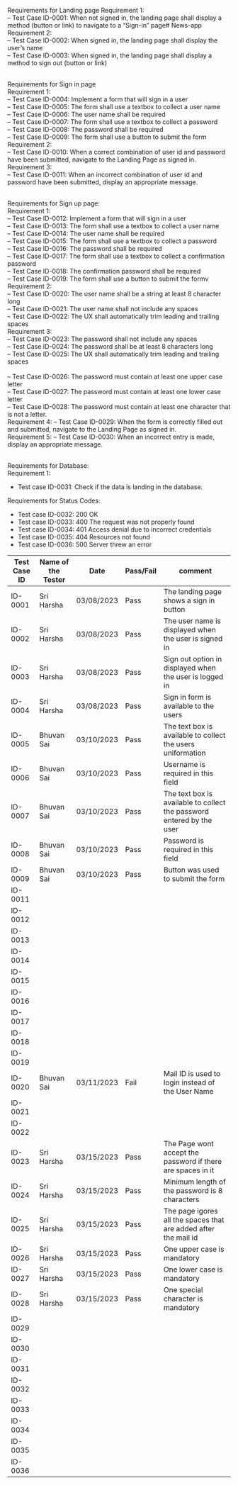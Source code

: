 Requirements for Landing page
Requirement 1: <br/>
– Test Case ID-0001: When not signed in, the landing page shall display a method 
(button or link) to navigate to a “Sign-in” page# News-app<br/>
Requirement 2:<br/>
– Test Case ID-0002: When signed in, the landing page shall display the user’s 
name<br/>
– Test Case ID-0003: When signed in, the landing page shall display a method to 
sign out (button or link)<br/><br/>

Requirements for Sign in page<br/>
Requirement 1:<br/>
– Test Case ID-0004: Implement a form that will sign in a user<br/>
– Test Case ID-0005: The form shall use a textbox to collect a user name<br/>
– Test Case ID-0006: The user name shall be required<br/>
– Test Case ID-0007: The form shall use a textbox to collect a password<br/>
– Test Case ID-0008: The password shall be required<br/>
– Test Case ID-0009: The form shall use a button to submit the form<br/>
Requirement 2:<br/>
– Test Case ID-0010: When a correct combination of user id and password have been submitted, navigate to 
the Landing Page as signed in.<br/>
Requirement 3:<br/>
– Test Case ID-0011: When an incorrect combination of user id and password have been submitted, display 
an appropriate message.<br/><br/>

Requirements for Sign up page:<br/>
Requirement 1:<br/>
– Test Case ID-0012: Implement a form that will sign in a user<br/>
– Test Case ID-0013: The form shall use a textbox to collect a user name<br/>
– Test Case ID-0014: The user name shall be required<br/>
– Test Case ID-0015: The form shall use a textbox to collect a password<br/>
– Test Case ID-0016: The password shall be required<br/>
– Test Case ID-0017: The form shall use a textbox to collect a confirmation password<br/>
– Test Case ID-0018: The confirmation password shall be required<br/>
– Test Case ID-0019: The form shall use a button to submit the formv
Requirement 2:<br/>
– Test Case ID-0020: The user name shall be a string at least 8 character long<br/>
– Test Case ID-0021: The user name shall not include any spaces<br/>
– Test Case ID-0022: The UX shall automatically trim leading and trailing spaces<br/>
Requirement 3:<br/>
– Test Case ID-0023: The password shall not include any spaces<br/>
– Test Case ID-0024: The password shall be at least 8 characters long<br/>
– Test Case ID-0025: The UX shall automatically trim leading and trailing spaces<br/><br/>
– Test Case ID-0026: The password must contain at least one upper case letter<br/>
– Test Case ID-0027: The password must contain at least one lower case letter<br/>
– Test Case ID-0028: The password must contain at least one character that is not a 
letter.<br/>
Requirement 4:
– Test Case ID-0029: When the form is correctly filled out and submitted, navigate to the 
Landing Page as signed in.<br/>
Requirement 5:
– Test Case ID-0030: When an incorrect entry is made, display an appropriate message.<br/><br/>

Requirements for Database:<br/>
Requirement 1:<br/>
- Test case ID-0031: Check if the data is landing in the database.<br/>

Requirements for Status Codes:<br/>
- Test case ID-0032: 200 OK<br/>
- Test case ID-0033: 400 The request was not properly found<br/>
- Test case ID-0034: 401 Access denial due to incorrect credentials<br/>
- Test case ID-0035: 404 Resources not found<br/>
- Test case ID-0036: 500 Server threw an error<br/>


| Test Case ID | Name of the Tester |Date| Pass/Fail | comment |
|---|---|---|---|---|
|ID-0001|Sri Harsha|03/08/2023|Pass|The landing page shows a sign in button|
|ID-0002|Sri Harsha|03/08/2023|Pass|The user name is displayed when the user is signed in|
|ID-0003|Sri Harsha|03/08/2023|Pass|Sign out option in displayed when the user is logged in|
|ID-0004|Sri Harsha|03/08/2023|Pass|Sign in form is available to the users|
|ID-0005|Bhuvan Sai|03/10/2023|Pass|The text box is available to collect the users uniformation|
|ID-0006|Bhuvan Sai|03/10/2023|Pass|Username is required in this field|
|ID-0007|Bhuvan Sai|03/10/2023|Pass|The text box is available to collect the password entered by the user|
|ID-0008|Bhuvan Sai|03/10/2023|Pass|Password is required in this field|
|ID-0009|Bhuvan Sai|03/10/2023|Pass|Button was used to submit the form|
|ID-0011|||||
|ID-0012|||||
|ID-0013|||||
|ID-0014|||||
|ID-0015|||||
|ID-0016|||||
|ID-0017|||||
|ID-0018|||||
|ID-0019|||||
|ID-0020|Bhuvan Sai |03/11/2023|Fail|Mail ID is used to login instead of the User Name|
|ID-0021|||||
|ID-0022|||||
|ID-0023|Sri Harsha|03/15/2023|Pass|The Page wont accept the password if there are spaces in it|
|ID-0024|Sri Harsha|03/15/2023|Pass|Minimum length of the password is 8 characters|
|ID-0025|Sri Harsha|03/15/2023|Pass|The page igores all the spaces that are added after the mail id|
|ID-0026|Sri Harsha|03/15/2023|Pass|One upper case is mandatory|
|ID-0027|Sri Harsha|03/15/2023|Pass|One lower case is mandatory|
|ID-0028|Sri Harsha|03/15/2023|Pass|One special character is mandatory|
|ID-0029|||||
|ID-0030|||||
|ID-0031|||||
|ID-0032|||||
|ID-0033|||||
|ID-0034|||||
|ID-0035|||||
|ID-0036|||||
